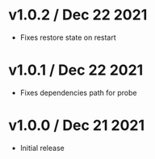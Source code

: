 v1.0.2 / Dec 22 2021
===================
  
  * Fixes restore state on restart

v1.0.1 / Dec 22 2021
===================
  
  * Fixes dependencies path for probe

v1.0.0 / Dec 21 2021
===================
  
  * Initial release